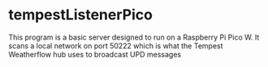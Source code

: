 # tempestListenerPico

This program is a basic server designed to run on a Raspberry Pi Pico W.  It scans a local network on port 50222 which is what the Tempest Weatherflow hub uses to broadcast UPD messages

